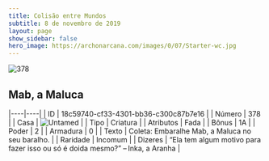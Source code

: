 ```yaml
---
title: Colisão entre Mundos
subtitle: 8 de novembro de 2019
layout: page
show_sidebar: false
hero_image: https://archonarcana.com/images/0/07/Starter-wc.jpg
---
```


![378](https://cdn.keyforgegame.com/media/card_front/pt/452_378_R8Q6GWVVQ78W_pt.png)

## Mab, a Maluca

|----|----|
| ID | 18c59740-cf33-4301-bb36-c300c87b7e16 |
| Número | 378 |
| Casa | ![Untamed](https://archonarcana.com/images/thumb/b/bd/Untamed.png/22px-Untamed.png "Indomados") |
| Tipo | Criatura |
| Atributos | Fada |
| Bônus | 1A |
| Poder | 2 |
| Armadura | 0 |
| Texto | Coleta: Embaralhe Mab, a Maluca no seu baralho. |
| Raridade | Incomum |
| Dizeres | “Ela tem algum motivo para fazer isso  ou só é doida mesmo?” – Inka, a Aranha |
